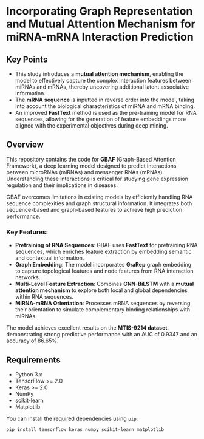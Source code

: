 # Incorporating Graph Representation and Mutual Attention Mechanism for miRNA-mRNA Interaction Prediction

## Key Points
- This study introduces a **mutual attention mechanism**, enabling the model to effectively capture the complex interaction features between miRNAs and mRNAs, thereby uncovering additional latent associative information.
- The **mRNA sequence** is inputted in reverse order into the model, taking into account the biological characteristics of miRNA and mRNA binding.
- An improved **FastText** method is used as the pre-training model for RNA sequences, allowing for the generation of feature embeddings more aligned with the experimental objectives during deep mining.

## Overview

This repository contains the code for **GBAF** (Graph-Based Attention Framework), a deep learning model designed to predict interactions between microRNAs (miRNAs) and messenger RNAs (mRNAs). Understanding these interactions is critical for studying gene expression regulation and their implications in diseases. 

GBAF overcomes limitations in existing models by efficiently handling RNA sequence complexities and graph structural information. It integrates both sequence-based and graph-based features to achieve high prediction performance.

### Key Features:
- **Pretraining of RNA Sequences**: GBAF uses **FastText** for pretraining RNA sequences, which enriches feature extraction by embedding semantic and contextual information.
- **Graph Embedding**: The model incorporates **GraRep** graph embedding to capture topological features and node features from RNA interaction networks.
- **Multi-Level Feature Extraction**: Combines **CNN-BiLSTM** with a **mutual attention mechanism** to explore both local and global dependencies within RNA sequences.
- **MiRNA-mRNA Orientation**: Processes mRNA sequences by reversing their orientation to simulate complementary binding relationships with miRNAs.

The model achieves excellent results on the **MTIS-9214 dataset**, demonstrating strong predictive performance with an AUC of 0.9347 and an accuracy of 86.65%.

## Requirements

- Python 3.x
- TensorFlow >= 2.0
- Keras >= 2.0
- NumPy
- scikit-learn
- Matplotlib

You can install the required dependencies using `pip`:

```bash
pip install tensorflow keras numpy scikit-learn matplotlib
